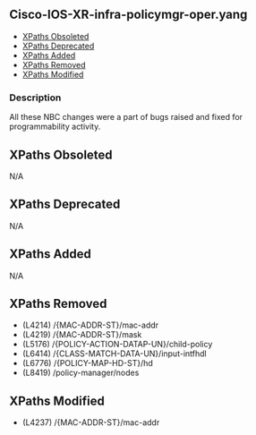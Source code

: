 ## Cisco-IOS-XR-infra-policymgr-oper.yang

- [XPaths Obsoleted](#xpaths-obsoleted)
- [XPaths Deprecated](#xpaths-deprecated)
- [XPaths Added](#xpaths-added)
- [XPaths Removed](#xpaths-removed)
- [XPaths Modified](#xpaths-modified)

### Description

All these NBC changes were a part of bugs raised and fixed for programmability activity.

## XPaths Obsoleted

N/A

## XPaths Deprecated

N/A

## XPaths Added

N/A

## XPaths Removed

- (L4214)	/{MAC-ADDR-ST}/mac-addr
- (L4219)	/{MAC-ADDR-ST}/mask
- (L5176)	/{POLICY-ACTION-DATAP-UN}/child-policy
- (L6414)	/{CLASS-MATCH-DATA-UN}/input-intfhdl
- (L6776)	/{POLICY-MAP-HD-ST}/hd
- (L8419)	/policy-manager/nodes

## XPaths Modified

- (L4237)	/{MAC-ADDR-ST}/mac-addr

